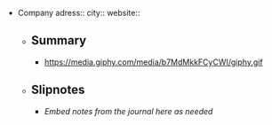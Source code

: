 - Company
  adress::
  city::
  website::
	- ## Summary
		- https://media.giphy.com/media/b7MdMkkFCyCWI/giphy.gif
	- ## Slipnotes
		- *Embed notes from the journal here as needed*